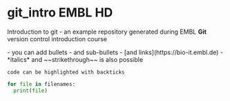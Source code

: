 # git_intro EMBL HD
Introduction to git - an example repository generated during EMBL **Git** version control introduction course

<double backslash comment>
- you can add bullets
  - and sub-bullets
- [and links](https://bio-it.embl.de)
- *italics* and ~~strikethrough~~ is also possible

`code can be highlighted with backticks` 

```Python
for file in filenames:
  print(file)
``` 
  
